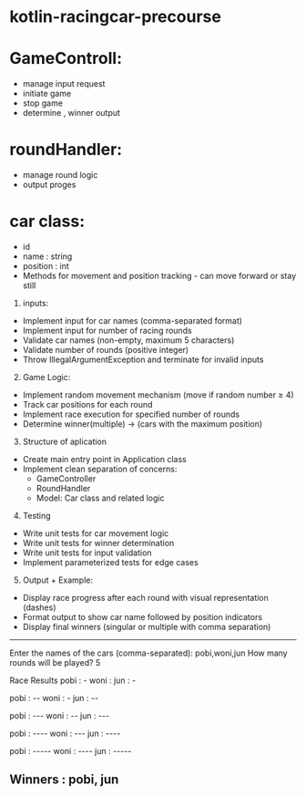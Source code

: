 # kotlin-racingcar-precourse


# GameControll:
- manage input request
- initiate game
- stop game
- determine , winner output

# roundHandler:
- manage round logic
- output proges

# car class:
- id
- name : string
- position : int
- Methods for movement and position tracking
        - can move forward or stay still



1. inputs:
- Implement input for car names (comma-separated format)
- Implement input for number of racing rounds
- Validate car names (non-empty, maximum 5 characters)
- Validate number of rounds (positive integer)
- Throw IllegalArgumentException and terminate for invalid inputs

2. Game Logic:
- Implement random movement mechanism (move if random number ≥ 4)
- Track car positions for each round
- Implement race execution for specified number of rounds
- Determine winner(multiple) -> (cars with the maximum position)

3. Structure of aplication
- Create main entry point in Application class
- Implement clean separation of concerns:
  - GameController
  - RoundHandler
  - Model: Car class and related logic

4. Testing
- Write unit tests for car movement logic
- Write unit tests for winner determination
- Write unit tests for input validation
- Implement parameterized tests for edge cases



5. Output + Example:
- Display race progress after each round with visual representation (dashes)
- Format output to show car name followed by position indicators
- Display final winners (singular or multiple with comma separation)

------------------------------------------------------------------------------------------
Enter the names of the cars (comma-separated):
pobi,woni,jun
How many rounds will be played?
5

Race Results
pobi : -
woni : 
jun : -

pobi : --
woni : -
jun : --

pobi : ---
woni : --
jun : ---

pobi : ----
woni : ---
jun : ----

pobi : -----
woni : ----
jun : -----

Winners : pobi, jun
------------------------------------------------------------------------------------------